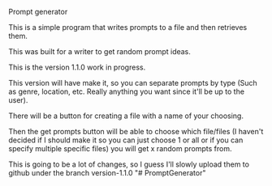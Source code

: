Prompt generator

This is a simple program that writes prompts to a file and then retrieves them.

This was built for a writer to get random prompt ideas.

This is the version 1.1.0 work in progress.

This version will have make it, so you can separate prompts by type (Such as genre, location, etc. Really anything you want since it'll be up to the user).

There will be a button for creating a file with a name of your choosing.

Then the get prompts button will be able to choose which file/files (I haven't decided if I should make it so you can just choose 1 or all or if you can specify multiple specific files) you will get x random prompts from.

This is going to be a lot of changes, so I guess I'll slowly upload them to github under the branch version-1.1.0
"# PromptGenerator" 
